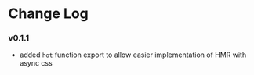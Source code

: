 # Change Log

### v0.1.1
- added `hot` function export to allow easier implementation of
HMR with async css
